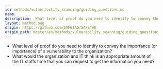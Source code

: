 ```yaml
---
id: methods/vulnerability_scanning/guiding_questions.md
name: 
description:  What level of proof do you need to identify to convey the importance (or importance) of a vulnerability to the organization? What would the organization and IT think is an appropriate amount of the IT staffs time that you can request...
layout: method.pug
origin: https://github.com/SAFETAG/SAFETAG
origin_path: master/en/methods/vulnerability_scanning/guiding_questions.md
---
```


* What level of proof do you need to identify to convey the importance (or importance) of a vulnerability to the organization?
* What would the organization and IT think is an appropriate amount of the IT staffs time that you can request to get the information you need?


